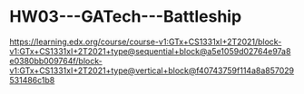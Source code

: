 # HW03---GATech---Battleship
https://learning.edx.org/course/course-v1:GTx+CS1331xI+2T2021/block-v1:GTx+CS1331xI+2T2021+type@sequential+block@a5e1059d02764e97a8e0380bb009764f/block-v1:GTx+CS1331xI+2T2021+type@vertical+block@f40743759f114a8a857029531486c1b8
